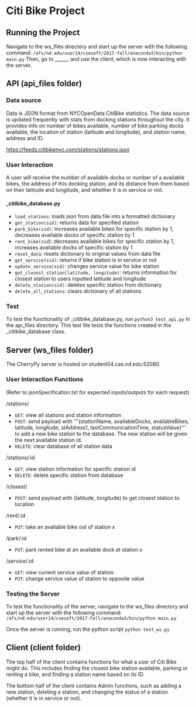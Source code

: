 # Citi Bike Project

## Running the Project
Navigate to the ws_files directory and start up the server with the following command: 
```/afs/nd.edu/user14/csesoft/2017-fall/anaconda3/bin/python main.py```
Then, go to ______ and use the client, which is now interacting with the server.


## API (api_files folder)

### Data source

Data is JSON format from NYCOpenData CitiBike statistics. The data source is updated frequently with stats from docking stations throughout the city. It provides info on number of bikes available, number of bike parking docks available, the location of station (latitude and longitude), and station name, address and ID.

https://feeds.citibikenyc.com/stations/stations.json

### User Interaction 

A user will receive the number of available docks or number of a available bikes, the address of this docking station,  and its distance from them based on their latitude and longitude, and whether it is in service or not. 

#### _citibike_database.py

* ```load_stations```: loads json from data file into a formatted dictionary
* ```get_station(sid)```: returns data for specified station
* ```park_bike(sid)```: increases available bikes for specific station by 1, decreases available docks of specific station by 1
* ```rent_bike(sid```): decreases available bikes for specific station by 1, increases available docks of specific station by 1
* ```reset_data```: resets dictionary to original values from data file
* ```get_service(sid)```: returns if bike station is in service or not
* ```update_service(sid)```: changes service value for bike station
* ```get_closest_station(latitude, longitude)```: returns information for closest station to users inputted latitude and longitude
* ```delete_station(sid)```: deletes specific station from dictionary
* ```delete_all_stations```: clears dictionary of all stations


### Test

To test the functionality of _citibike_database.py, run ```python3 test_api.py``` in the api_files directory. This test file tests the functions created in the _citibike_database class. 

## Server (ws_files folder)

The CherryPy server is hosted on student04.cse.nd.edu:52080. 

### User Interaction Functions

(Refer to jsonSpecification.txt for expected inputs/outputs for each request)

/stations/
* ```GET```: view all stations and station information
* ```POST```: send payload with '''{stationName, availableDocks, availableBikes, latitude, longitude, stAddress1, lastCommunicationTime, statusValue}''' to add a new bike station to the database. The new station will be given the next available station id. 
* ```DELETE```: clear database of all station data

/stations/:id
* ```GET```: view station information for specific station id
* ```DELETE```: delete specific station from database

/closest/
* ```POST```: send payload with {latitude, longitude} to get closest station to location

/rent/:id
* ```PUT```: take an available bike out of station x

/park/:id
* ```PUT```: park rented bike at an available dock at station x

/service/:id
* ```GET```: view current service value of station
* ```PUT```: change service value of station to opposite value

### Testing the Server

To test the functionality of the server, navigate to the ws_files directory and start up the server with the following command: 
```/afs/nd.edu/user14/csesoft/2017-fall/anaconda3/bin/python main.py```

Once the server is running, run the python script ```python test_ws.py```

## Client (client folder)

The top half of the client contains functions for what a user of Citi Bike might do. This includes finding the closest bike station available, parking or renting a bike, and finding a station name based on its ID. 

The bottom half of the client contains Admin functions, such as adding a new station, deleting a station, and changing the status of a station (whether it is in service or not). 
